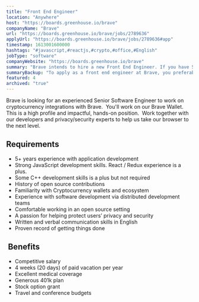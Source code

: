 ```yaml
---
title: "Front End Engineer"
location: "Anywhere"
host: "https://boards.greenhouse.io/brave"
companyName: "Brave"
url: "https://boards.greenhouse.io/brave/jobs/2789636"
applyUrl: "https://boards.greenhouse.io/brave/jobs/2789636#app"
timestamp: 1613001600000
hashtags: "#javascript,#reactjs,#crypto,#office,#English"
jobType: "software"
companyWebsite: "https://boards.greenhouse.io/brave"
summary: "Brave intends to hire a new Front End Engineer. If you have 5+ years experience with application development, consider applying."
summaryBackup: "To apply as a front end engineer at Brave, you preferably need to have some knowledge of: #javascript, #reactjs, #office."
featured: 4
archived: "true"
---
```


Brave is looking for an experienced Senior Software Engineer to work on cryptocurrency integrations with Brave.  You'll work on our Brave Wallet.  This is a high­ profile and impactful, hands-on position.  Work together with our developers and privacy/security experts to help us take our browser to the next level.

## Requirements

*   5+ years experience with application development
*   Strong JavaScript development skills. React / Redux experience is a plus.
*   Some C++ development skills is a plus but not required
*   History of open source contributions
*   Familiarity with Cryptocurrency wallets and ecosystem
*   Experience with software development via distributed development teams
*   Comfortable working in an open source setting
*   A passion for helping protect users’ privacy and security
*   Written and verbal communication skills in English
*   Proven record of getting things done

##  Benefits

*   Competitive salary
*   4 weeks (20 days) of paid vacation per year
*   Excellent medical coverage
*   Generous 401k plan
*   Stock option grant
*   Travel and conference budgets
